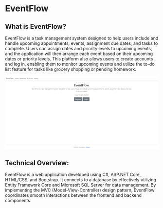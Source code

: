 # EventFlow

<h2>What is EventFlow?</h2>

<p>EventFlow is a task management system designed to help users include and handle upcoming appointments, events, assignment due dates, and tasks to complete. Users can assign dates and priority levels to upcoming events, and the application will then arrange each event based on their upcoming dates or priority levels. This platform also allows users to create accounts and log in, enabling them to monitor upcoming events and utilize the to-do list feature for tasks like grocery shopping or pending homework.</p>

![](static/homepage.png)

<h2>Technical Overview:</h2>

<p>EventFlow is a web application developed using C#, ASP.NET Core, HTML/CSS, and Bootstrap. It connects to a database by effectively utilizing Entity Framework Core and Microsoft SQL Server for data management. By implementing the MVC (Model-View-Controller) design pattern, EventFlow coordinates smooth interactions between the frontend and backend components. </p>


